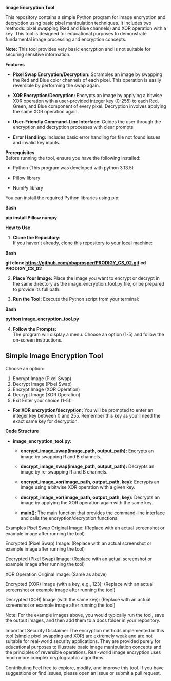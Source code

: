**Image Encryption Tool**  

This repository contains a simple Python program for image encryption and decryption using basic pixel manipulation techniques. It includes two methods: pixel swapping (Red and Blue channels) and XOR operation with a key. This tool is designed for educational purposes to demonstrate fundamental image processing and encryption concepts.  

**Note:** This tool provides very basic encryption and is not suitable for securing sensitive information.  

**Features**  
* **Pixel Swap Encryption/Decryption:** Scrambles an image by swapping the Red and Blue color channels of each pixel. This operation is easily reversible by performing the swap again.

* **XOR Encryption/Decryption:** Encrypts an image by applying a bitwise XOR operation with a user-provided integer key (0-255) to each Red, Green, and Blue component of every pixel. Decryption involves applying the same XOR operation again.

* **User-Friendly Command-Line Interface:** Guides the user through the encryption and decryption processes with clear prompts.

* **Error Handling:** Includes basic error handling for file not found issues and invalid key inputs.

**Prerequisites**  
Before running the tool, ensure you have the following installed:

* Python (This program was developed with python 3.13.5)

* Pillow library

* NumPy library

You can install the required Python libraries using pip:  

**Bash**  

**pip install Pillow numpy**  

**How to Use**
1. **Clone the Repository:**  
  If you haven't already, clone this repository to your local machine:

**Bash**   

**git clone https://github.com/obaprosper/PRODIGY_CS_02.git**
**cd PRODIGY_CS_02**

2. **Place Your Image:**
Place the image you want to encrypt or decrypt in the same directory as the image_encryption_tool.py file, or be prepared to provide its full path.  

3. **Run the Tool:**
Execute the Python script from your terminal:

**Bash**

**python image_encryption_tool.py**  

4. **Follow the Prompts:**  
The program will display a menu. Choose an option (1-5) and follow the on-screen instructions.

Simple Image Encryption Tool
----------------------------

Choose an option:
1. Encrypt Image (Pixel Swap)
2. Decrypt Image (Pixel Swap)
3. Encrypt Image (XOR Operation)
4. Decrypt Image (XOR Operation)
5. Exit
Enter your choice (1-5):

* **For XOR encryption/decryption:** You will be prompted to enter an integer key between 0 and 255. Remember this key as you'll need the exact same key for decryption.  

**Code Structure**
* **image_encryption_tool.py:**  

  * **encrypt_image_swap(image_path, output_path):** Encrypts an image by swapping R and B channels.

  * **decrypt_image_swap(image_path, output_path):** Decrypts an image by re-swapping R and B channels.

  * **encrypt_image_xor(image_path, output_path, key):** Encrypts an image using a bitwise XOR operation with a given key.

  * **decrypt_image_xor(image_path, output_path, key):** Decrypts an image by applying the XOR operation again with the same key.

  * **main():** The main function that provides the command-line interface and calls the encryption/decryption functions.

Examples
Pixel Swap
Original Image:
(Replace with an actual screenshot or example image after running the tool)

Encrypted (Pixel Swap) Image:
(Replace with an actual screenshot or example image after running the tool)

Decrypted (Pixel Swap) Image:
(Replace with an actual screenshot or example image after running the tool)

XOR Operation
Original Image:
(Same as above)

Encrypted (XOR) Image (with a key, e.g., 123):
(Replace with an actual screenshot or example image after running the tool)

Decrypted (XOR) Image (with the same key):
(Replace with an actual screenshot or example image after running the tool)

Note: For the example images above, you would typically run the tool, save the output images, and then add them to a docs folder in your repository.

Important Security Disclaimer
The encryption methods implemented in this tool (simple pixel swapping and XOR) are extremely weak and are not suitable for real-world security applications. They are provided purely for educational purposes to illustrate basic image manipulation concepts and the principles of reversible operations. Real-world image encryption uses much more complex cryptographic algorithms.

Contributing
Feel free to explore, modify, and improve this tool. If you have suggestions or find issues, please open an issue or submit a pull request.
